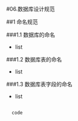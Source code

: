 #06.数据库设计规范

##1 命名规范

###1.1 数据库的命名

  * list

###1.2 数据库表的命名

  * list

###1.3 数据库表字段的命名

  * list
  
```sql

  code
  
```
